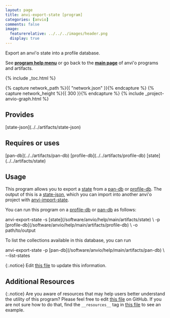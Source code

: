 ```yaml
---
layout: page
title: anvi-export-state [program]
categories: [anvio]
comments: false
image:
  featurerelative: ../../../images/header.png
  display: true
---
```


Export an anvi&#39;o state into a profile database.

See **[program help menu](../../../vignette#anvi-export-state)** or go back to the **[main page](../../)** of anvi'o programs and artifacts.


{% include _toc.html %}
<div id="svg" class="subnetwork"></div>
{% capture network_path %}{{ "network.json" }}{% endcapture %}
{% capture network_height %}{{ 300 }}{% endcapture %}
{% include _project-anvio-graph.html %}


## Provides

<p style="text-align: left" markdown="1"><span class="artifact-p">[state-json](../../artifacts/state-json)</span></p>

## Requires or uses

<p style="text-align: left" markdown="1"><span class="artifact-r">[pan-db](../../artifacts/pan-db)</span> <span class="artifact-r">[profile-db](../../artifacts/profile-db)</span> <span class="artifact-r">[state](../../artifacts/state)</span></p>

## Usage


This program allows you to export a <span class="artifact-n">[state](/software/anvio/help/main/artifacts/state)</span> from a <span class="artifact-n">[pan-db](/software/anvio/help/main/artifacts/pan-db)</span> or <span class="artifact-n">[profile-db](/software/anvio/help/main/artifacts/profile-db)</span>. The output of this is a <span class="artifact-n">[state-json](/software/anvio/help/main/artifacts/state-json)</span>, which you can import into another anvi'o project with <span class="artifact-n">[anvi-import-state](/software/anvio/help/main/programs/anvi-import-state)</span>. 

You can run this program on a <span class="artifact-n">[profile-db](/software/anvio/help/main/artifacts/profile-db)</span> or <span class="artifact-n">[pan-db](/software/anvio/help/main/artifacts/pan-db)</span> as follows: 

<div class="codeblock" markdown="1">
anvi&#45;export&#45;state &#45;s <span class="artifact&#45;n">[state](/software/anvio/help/main/artifacts/state)</span> \
                  &#45;p <span class="artifact&#45;n">[profile&#45;db](/software/anvio/help/main/artifacts/profile&#45;db)</span>  \
                  &#45;o path/to/output
</div>

To list the collections available in this database, you can run 

<div class="codeblock" markdown="1">
anvi&#45;export&#45;state &#45;p <span class="artifact&#45;n">[pan&#45;db](/software/anvio/help/main/artifacts/pan&#45;db)</span> \
                  &#45;&#45;list&#45;states
</div>


{:.notice}
Edit [this file](https://github.com/merenlab/anvio/tree/master/anvio/docs/programs/anvi-export-state.md) to update this information.


## Additional Resources



{:.notice}
Are you aware of resources that may help users better understand the utility of this program? Please feel free to edit [this file](https://github.com/merenlab/anvio/tree/master/bin/anvi-export-state) on GitHub. If you are not sure how to do that, find the `__resources__` tag in [this file](https://github.com/merenlab/anvio/blob/master/bin/anvi-interactive) to see an example.
